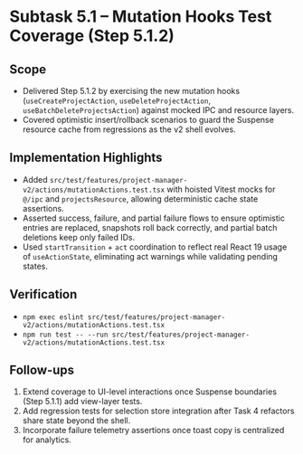 # Subtask 5.1 – Mutation Hooks Test Coverage (Step 5.1.2)

## Scope
- Delivered Step 5.1.2 by exercising the new mutation hooks (`useCreateProjectAction`, `useDeleteProjectAction`, `useBatchDeleteProjectsAction`) against mocked IPC and resource layers.
- Covered optimistic insert/rollback scenarios to guard the Suspense resource cache from regressions as the v2 shell evolves.

## Implementation Highlights
- Added `src/test/features/project-manager-v2/actions/mutationActions.test.tsx` with hoisted Vitest mocks for `@/ipc` and `projectsResource`, allowing deterministic cache state assertions.
- Asserted success, failure, and partial failure flows to ensure optimistic entries are replaced, snapshots roll back correctly, and partial batch deletions keep only failed IDs.
- Used `startTransition` + `act` coordination to reflect real React 19 usage of `useActionState`, eliminating act warnings while validating pending states.

## Verification
- `npm exec eslint src/test/features/project-manager-v2/actions/mutationActions.test.tsx`
- `npm run test -- --run src/test/features/project-manager-v2/actions/mutationActions.test.tsx`

## Follow-ups
1. Extend coverage to UI-level interactions once Suspense boundaries (Step 5.1.1) add view-layer tests.
2. Add regression tests for selection store integration after Task 4 refactors share state beyond the shell.
3. Incorporate failure telemetry assertions once toast copy is centralized for analytics.

